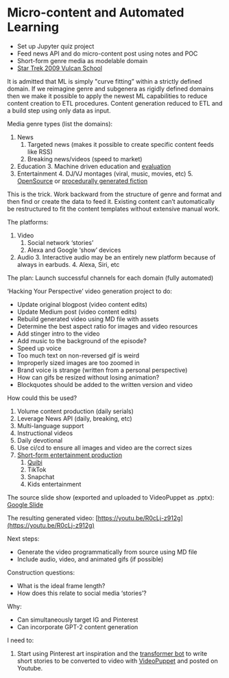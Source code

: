 # Micro-content and Automated Learning

*   Set up Jupyter quiz project
*   Feed news API and do micro-content post using notes and POC
*   Short-form genre media as modelable domain
*   [Star Trek 2009 Vulcan School](https://www.youtube.com/watch?v=KvMxLpce3Xw)

It is admitted that ML is simply "curve fitting” within a strictly defined domain. If we reimagine genre and subgenera as rigidly defined domains then we make it possible to apply the newest ML capabilities to reduce content creation to ETL procedures. Content generation reduced to ETL and a build step using only data as input.

Media genre types (list the domains):

1.  News
    1.  Targeted news (makes it possible to create specific content feeds like RSS)
    2.  Breaking news/videos (speed to market)
2.  Education 3. Machine driven education and [evaluation](https://medium.com/swlh/practical-ai-automatically-generate-true-or-false-questions-from-any-content-with-openai-gpt2-9081ffe4d4c9)
3.  Entertainment 4. DJ/VJ montages (viral, music, movies, etc) 5. [OpenSource](https://opensource.com/life/10/8/science-fiction-thoughtcrime-experiments) or [procedurally generated fiction](https://www.theverge.com/tldr/2019/12/6/20998993/ai-dungeon-2-choose-your-own-adventure-game-text-nick-walton-gpt-machine-learning)

This is the trick. Work backward from the structure of genre and format and then find or create the data to feed it. Existing content can’t automatically be restructured to fit the content templates without extensive manual work.

The platforms:

1.  Video
    1.  Social network ‘stories’
    2.  Alexa and Google ‘show’ devices
2.  Audio 3. Interactive audio may be an entirely new platform because of always in earbuds. 4. Alexa, Siri, etc

The plan: Launch successful channels for each domain (fully automated)

‘Hacking Your Perspective’ video generation project to do:

*   Update original blogpost (video content edits)
*   Update Medium post (video content edits)
*   Rebuild generated video using MD file with assets
*   Determine the best aspect ratio for images and video resources
*   Add stinger intro to the video
*   Add music to the background of the episode?
*   Speed up voice
*   Too much text on non-reversed gif is weird
*   Improperly sized images are too zoomed in
*   Brand voice is strange (written from a personal perspective)
*   How can gifs be resized without losing animation?
*   Blockquotes should be added to the written version and video

How could this be used?

1.  Volume content production (daily serials)
2.  Leverage News API (daily, breaking, etc)
3.  Multi-language support
4.  Instructional videos
5.  Daily devotional
6.  Use ci/cd to ensure all images and video are the correct sizes
7.  [Short-form entertainment production](https://www.inc.com/john-hall/why-short-form-video-is-poised-to-take-a-bigger-chunk-of-marketing-spend.html')
    1.  [Quibi](https://en.wikipedia.org/wiki/Quibi)
    2.  TikTok
    3.  Snapchat
    4.  Kids entertainment

The source slide show (exported and uploaded to VideoPuppet as .pptx): [Google Slide](https://docs.google.com/presentation/d/1o5wmOq2vzfGWEZoHAykLQwWwemaIZdVORfdcTgRB6rw/edit?usp=sharing)

The resulting generated video: [https://youtu.be/R0cLj-z912g](https://youtu.be/R0cLj-z912g)

Next steps:

*   Generate the video programmatically from source using MD file
*   Include audio, video, and animated gifs (if possible)

Construction questions:

*   What is the ideal frame length?
*   How does this relate to social media ‘stories’?

Why:

*   Can simultaneously target IG and Pinterest
*   Can incorporate GPT-2 content generation

I need to:

1.  Start using Pinterest art inspiration and the [transformer bot](https://talktotransformer.com/) to write short stories to be converted to video with [VideoPuppet](https://www.videopuppet.com/) and posted on Youtube.
